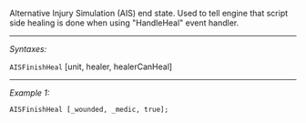 Alternative Injury Simulation (AIS) end state. Used to tell engine that script side healing is done when using "HandleHeal" event handler.


---
*Syntaxes:*

`AISFinishHeal` [unit, healer, healerCanHeal]

---
*Example 1:*

```sqf
AISFinishHeal [_wounded, _medic, true];
```